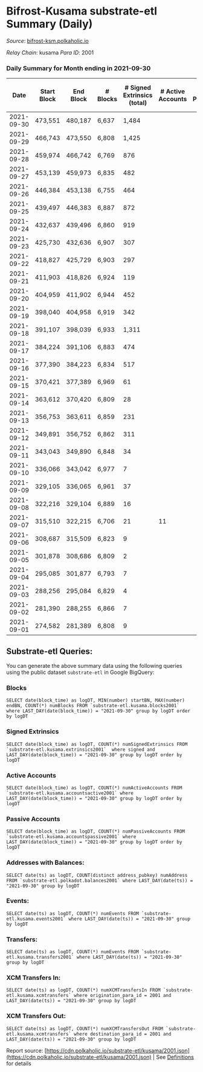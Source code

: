 # Bifrost-Kusama substrate-etl Summary (Daily)

_Source_: [bifrost-ksm.polkaholic.io](https://bifrost-ksm.polkaholic.io)

*Relay Chain*: kusama
*Para ID*: 2001



### Daily Summary for Month ending in 2021-09-30


| Date | Start Block | End Block | # Blocks | # Signed Extrinsics (total) | # Active Accounts | # Passive | # New | # Addresses with Balances | # Events | # Transfers | # XCM Transfers In | # XCM Transfers Out | Issues | 
| ---- | ----------- | --------- | -------- | --------------------------- | ----------------- | --------- | ----- | ------------------------- | -------- | ----------- | ------------------ | ------------------- | ------ |
| 2021-09-30 | 473,551 | 480,187 | 6,637 | 1,484 |  |  |  | 55,959 | 24,490 | 431 ($116,979.50) |   | 15 ($3,205.84) |  |
| 2021-09-29 | 466,743 | 473,550 | 6,808 | 1,425 |  |  |  | 55,893 | 23,838 | 365 ($145,436.00) |   | 23 ($108,705.42) |  |
| 2021-09-28 | 459,974 | 466,742 | 6,769 | 876 |  |  |  | 55,839 | 20,776 | 242 ($145,682.09) |   | 2 ($727.62) |  |
| 2021-09-27 | 453,139 | 459,973 | 6,835 | 482 |  |  |  |  | 17,356 | 118 ($113,105.37) |   | 6 ($1,567.72) |  |
| 2021-09-26 | 446,384 | 453,138 | 6,755 | 464 |  |  |  | 55,747 | 17,238 | 112 ($169,549.28) |   | 4 ($1,677.02) |  |
| 2021-09-25 | 439,497 | 446,383 | 6,887 | 872 |  |  |  | 55,723 | 21,180 | 180 ($195,483.97) |   | 6 ($4,369.14) |  |
| 2021-09-24 | 432,637 | 439,496 | 6,860 | 919 |  |  |  | 55,662 | 21,521 | 185 ($53,216.89) |   | 2 ($491.60) |  |
| 2021-09-23 | 425,730 | 432,636 | 6,907 | 307 |  |  |  | 55,588 | 16,117 | 57 ($10,254.19) |   | 5 ($2,789.19) |  |
| 2021-09-22 | 418,827 | 425,729 | 6,903 | 297 |  |  |  | 55,580 | 16,520 | 71 ($24,930.66) |   | 1 ($33.79) |  |
| 2021-09-21 | 411,903 | 418,826 | 6,924 | 119 |  |  |  | 55,564 | 14,929 | 21 ($10,135.36) |   | 2 ($36.34) |  |
| 2021-09-20 | 404,959 | 411,902 | 6,944 | 452 |  |  |  | 55,555 | 17,710 | 92 ($22,119.31) |   | 4 ($4,277.01) |  |
| 2021-09-19 | 398,040 | 404,958 | 6,919 | 342 |  |  |  | 55,514 | 16,521 | 61 ($383,005.54) |   | 6 ($5,341.38) |  |
| 2021-09-18 | 391,107 | 398,039 | 6,933 | 1,311 |  |  |  | 55,494 | 25,690 | 256 ($388,701.23) |   | 2 ($1,661.42) |  |
| 2021-09-17 | 384,224 | 391,106 | 6,883 | 474 |  |  |  |  | 17,402 | 125 ($45,536.10) |   | 3 ($194.99) |  |
| 2021-09-16 | 377,390 | 384,223 | 6,834 | 517 |  |  |  | 55,272 | 17,562 | 155 ($65,497.17) |   | 4 ($25,868.50) |  |
| 2021-09-15 | 370,421 | 377,389 | 6,969 | 61 |  |  |  | 55,248 | 14,131 |   |   | 1 ($333.78) |  |
| 2021-09-14 | 363,612 | 370,420 | 6,809 | 28 |  |  |  | 55,246 | 13,717 |   |   | 2 ($1,259.32) |  |
| 2021-09-13 | 356,753 | 363,611 | 6,859 | 231 |  |  |  | 55,246 | 14,217 | 1 ($0.81) |   | 1 ($3,322.89) |  |
| 2021-09-12 | 349,891 | 356,752 | 6,862 | 311 |  |  |  | 55,245 | 14,359 |   |   |   |  |
| 2021-09-11 | 343,043 | 349,890 | 6,848 | 34 |  |  |  | 55,245 | 13,892 | 47 ($6,929.44) |   |   |  |
| 2021-09-10 | 336,066 | 343,042 | 6,977 | 7 |  |  |  | 55,235 | 13,990 |   |   | 2 ($83.02) |  |
| 2021-09-09 | 329,105 | 336,065 | 6,961 | 37 |  |  |  | 55,234 | 14,105 |   | 1  |   |  |
| 2021-09-08 | 322,216 | 329,104 | 6,889 | 16 |  |  |  | 55,215 | 13,890 |   |   | 6 ($6,705.56) |  |
| 2021-09-07 | 315,510 | 322,215 | 6,706 | 21 | 11 |  |  | 55,215 | 13,497 |   | 2 ($6.65) | 4 ($16.06) |  |
| 2021-09-06 | 308,687 | 315,509 | 6,823 | 9 |  |  |  | 55,215 | 13,669 |   |   |   |  |
| 2021-09-05 | 301,878 | 308,686 | 6,809 | 2 |  |  |  | 55,215 | 13,631 |   |   |   |  |
| 2021-09-04 | 295,085 | 301,877 | 6,793 | 7 |  |  |  | 55,215 | 13,605 |   |   |   |  |
| 2021-09-03 | 288,256 | 295,084 | 6,829 | 4 |  |  |  | 55,215 | 13,669 |   |   |   |  |
| 2021-09-02 | 281,390 | 288,255 | 6,866 | 7 |  |  |  |  | 13,751 |   |   |   |  |
| 2021-09-01 | 274,582 | 281,389 | 6,808 | 9 |  |  |  | 55,215 | 13,639 |   |   |   |  |

## Substrate-etl Queries:
You can generate the above summary data using the following queries using the public dataset `substrate-etl` in Google BigQuery:


### Blocks
```
SELECT date(block_time) as logDT, MIN(number) startBN, MAX(number) endBN, COUNT(*) numBlocks FROM `substrate-etl.kusama.blocks2001`  where LAST_DAY(date(block_time)) = "2021-09-30" group by logDT order by logDT
```


### Signed Extrinsics
```
SELECT date(block_time) as logDT, COUNT(*) numSignedExtrinsics FROM `substrate-etl.kusama.extrinsics2001`  where signed and LAST_DAY(date(block_time)) = "2021-09-30" group by logDT order by logDT
```


### Active Accounts
```
SELECT date(block_time) as logDT, COUNT(*) numActiveAccounts FROM `substrate-etl.kusama.accountsactive2001` where LAST_DAY(date(block_time)) = "2021-09-30" group by logDT order by logDT
```


### Passive Accounts
```
SELECT date(block_time) as logDT, COUNT(*) numPassiveAccounts FROM `substrate-etl.kusama.accountspassive2001` where LAST_DAY(date(block_time)) = "2021-09-30" group by logDT order by logDT
```


### Addresses with Balances:
```
SELECT date(ts) as logDT, COUNT(distinct address_pubkey) numAddress FROM `substrate-etl.polkadot.balances2001` where LAST_DAY(date(ts)) = "2021-09-30" group by logDT
```


### Events:
```
SELECT date(ts) as logDT, COUNT(*) numEvents FROM `substrate-etl.kusama.events2001` where LAST_DAY(date(ts)) = "2021-09-30" group by logDT
```


### Transfers:
```
SELECT date(ts) as logDT, COUNT(*) numEvents FROM `substrate-etl.kusama.transfers2001` where LAST_DAY(date(ts)) = "2021-09-30" group by logDT
```


### XCM Transfers In:
```
SELECT date(ts) as logDT, COUNT(*) numXCMTransfersIn FROM `substrate-etl.kusama.xcmtransfers` where origination_para_id = 2001 and LAST_DAY(date(ts)) = "2021-09-30" group by logDT
```


### XCM Transfers Out:
```
SELECT date(ts) as logDT, COUNT(*) numXCMTransfersOut FROM `substrate-etl.kusama.xcmtransfers` where destination_para_id = 2001 and LAST_DAY(date(ts)) = "2021-09-30" group by logDT
```



Report source: [https://cdn.polkaholic.io/substrate-etl/kusama/2001.json](https://cdn.polkaholic.io/substrate-etl/kusama/2001.json) | See [Definitions](/DEFINITIONS.md) for details
